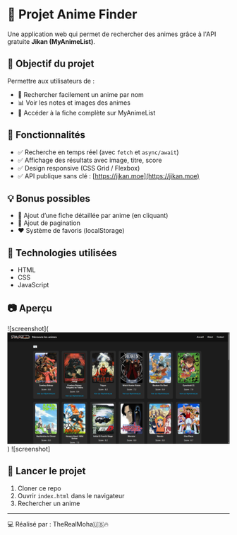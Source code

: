 # 🌸 Projet Anime Finder

Une application web qui permet de rechercher des animes grâce à l'API gratuite **Jikan (MyAnimeList)**.

## 🎯 Objectif du projet

Permettre aux utilisateurs de :
- 🔎 Rechercher facilement un anime par nom
- 📊 Voir les notes et images des animes
- 📂 Accéder à la fiche complète sur MyAnimeList

## 🔧 Fonctionnalités

- ✅ Recherche en temps réel (avec `fetch` et `async/await`)
- ✅ Affichage des résultats avec image, titre, score
- ✅ Design responsive (CSS Grid / Flexbox)
- ✅ API publique sans clé : [https://jikan.moe](https://jikan.moe)

## 💡 Bonus possibles

- 🧩 Ajout d’une fiche détaillée par anime (en cliquant)
- 📄 Ajout de pagination
- ❤️ Système de favoris (localStorage)

## 📁 Technologies utilisées

- HTML
- CSS
- JavaScript

## 📷 Aperçu

![screenshot](![alt text](image.png))
![screenshot]



## 🚀 Lancer le projet

1. Cloner ce repo
2. Ouvrir `index.html` dans le navigateur
3. Rechercher un anime

---

💻 Réalisé par : TheRealMoha🇺🇸​🔥

